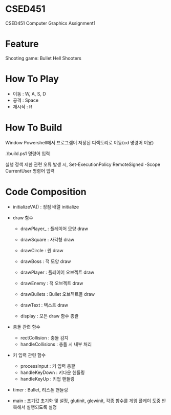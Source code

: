 # CSED451
CSED451 Computer Graphics Assignment1

# Feature
Shooting game: Bullet Hell Shooters

# How To Play
* 이동 : W, A, S, D
* 공격 : Space
* 재시작 : R

# How To Build
Window Powershell에서 프로그램이 저장된 디렉토리로 이동(cd 명령어 이용)

.\build.ps1 명령어 입력

실행 정책 제한 관련 오류 발생 시, Set-ExecutionPolicy RemoteSigned -Scope CurrentUser 명령어 입력

# Code Composition
* initializeVA() : 정점 배열 initialize

* draw 함수
    * drawPlayer_ : 플레이어 모양 draw
    * drawSquare : 사각형 draw
    * drawCircle : 원 draw
    * drawBoss : 적 모양 draw

    * drawPlayer : 플레이어 오브젝트 draw
    * drawEnemy : 적 오브젝트 draw
    * drawBullets : Bullet 오브젝트들 draw
    * drawText : 텍스트 draw

    * display : 모든 draw 함수 총괄

* 충돌 관련 함수
    * rectCollision : 충돌 감지
    * handleCollisions : 충돌 시 내부 처리

* 키 입력 관련 함수
    * processInput : 키 입력 총괄
    * handleKeyDown : 키다운 핸들링
    * handleKeyUp : 키업 핸들링

* timer : Bullet, 리스폰 핸들링

* main : 초기값 초기화 및 설정, glutinit, glewinit, 각종 함수를 게임 플레이 도중 반복해서 실행되도록 설정
